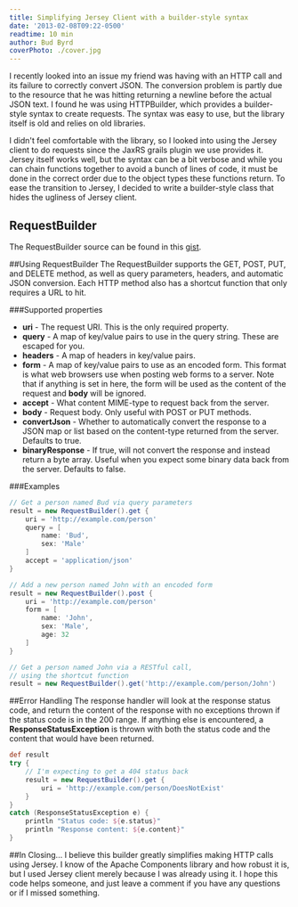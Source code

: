 ```yaml
---
title: Simplifying Jersey Client with a builder-style syntax
date: '2013-02-08T09:22-0500'
readtime: 10 min
author: Bud Byrd
coverPhoto: ./cover.jpg
---
```


I recently looked into an issue my friend was having with an HTTP call and its failure to correctly convert JSON. The conversion problem is partly due to the resource that he was hitting returning a newline before the actual JSON text. I found he was using HTTPBuilder, which provides a builder-style syntax to create requests. The syntax was easy to use, but the library itself is old and relies on old libraries.

I didn't feel comfortable with the library, so I looked into using the Jersey client to do requests since the JaxRS grails plugin we use provides it. Jersey itself works well, but the syntax can be a bit verbose and while you can chain functions together to avoid a bunch of lines of code, it must be done in the correct order due to the object types these functions return. To ease the transition to Jersey, I decided to write a builder-style class that hides the ugliness of Jersey client.

## RequestBuilder
The RequestBuilder source can be found in this [gist](https://gist.github.com/budjb/ce90727caadbe9859dceee4593587966).

##Using RequestBuilder
The RequestBuilder supports the GET, POST, PUT, and DELETE method, as well as query parameters, headers, and automatic JSON conversion. Each HTTP method also has a shortcut function that only requires a URL to hit.

###Supported properties
* **uri** - The request URI. This is the only required property.
* **query** - A map of key/value pairs to use in the query string. These are escaped for you.
* **headers** - A map of headers in key/value pairs.
* **form** - A map of key/value pairs to use as an encoded form. This format is what web browsers use when posting web forms to a server. Note that if anything is set in here, the form will be used as the content of the request and **body** will be ignored.
* **accept** - What content MIME-type to request back from the server.
* **body** - Request body. Only useful with POST or PUT methods.
* **convertJson** - Whether to automatically convert the response to a JSON map or list based on the content-type returned from the server. Defaults to true.
* **binaryResponse** - If true, will not convert the response and instead return a byte array. Useful when you expect some binary data back from the server. Defaults to false.

###Examples
```groovy
// Get a person named Bud via query parameters
result = new RequestBuilder().get {
    uri = 'http://example.com/person'
    query = [
        name: 'Bud',
        sex: 'Male'
    ]
    accept = 'application/json'
}

// Add a new person named John with an encoded form
result = new RequestBuilder().post {
    uri = 'http://example.com/person'
    form = [
        name: 'John',
        sex: 'Male',
        age: 32
    ]
}

// Get a person named John via a RESTful call,
// using the shortcut function
result = new RequestBuilder().get('http://example.com/person/John')
```

##Error Handling
The response handler will look at the response status code, and return the content of the response with no exceptions thrown if the status code is in the 200 range. If anything else is encountered, a **ResponseStatusException** is thrown with both the status code and the content that would have been returned.

```groovy
def result
try {
    // I'm expecting to get a 404 status back
    result = new RequestBuilder().get {
        uri = 'http://example.com/person/DoesNotExist'
    }
}
catch (ResponseStatusException e) {
    println "Status code: ${e.status}"
    println "Response content: ${e.content}"
}
```

##In Closing...
I believe this builder greatly simplifies making HTTP calls using Jersey.  I know of the Apache Components library and how robust it is, but I used Jersey client merely because I was already using it.  I hope this code helps someone, and just leave a comment if you have any questions or if I missed something.
